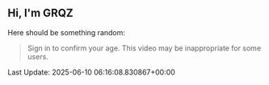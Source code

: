 ## Hi, I'm GRQZ
Here should be something random:  
> Sign in to confirm your age. This video may be inappropriate for some users.


Last Update: 2025-06-10 06:16:08.830867+00:00
